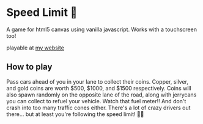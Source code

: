 # Speed Limit 🛑
A game for html5 canvas using vanilla javascript. Works with a touchscreen too!

playable at [my website](https://fun.tassaron.com/speed-limit)

## How to play
Pass cars ahead of you in your lane to collect their coins. Copper, silver, and gold coins are worth $500, $1000, and $1500 respectively. Coins will also spawn randomly on the opposite lane of the road, along with jerrycans you can collect to refuel your vehicle. Watch that fuel meter!! And don't crash into too many traffic cones either. There's a lot of crazy drivers out there... but at least you're following the speed limit! 🤷‍♀️

